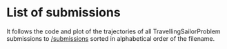 # List of submissions

It follows the code and plot of the trajectories of all
TravellingSailorProblem submissions to
[/submissions](https://github.com/SpeedyWeather/TravellingSailorProblem.jl/tree/main/submissions)
sorted in alphabetical order of the filename.
